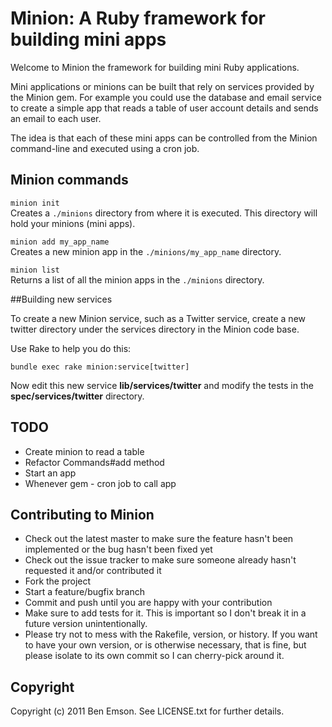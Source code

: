 # Minion: A Ruby framework for building mini apps

Welcome to Minion the framework for building mini Ruby applications.

Mini applications or minions can be built that rely on services provided by the Minion gem. For example you could use the database and email service to create a simple app that reads a table of user account details and sends an email to each user.

The idea is that each of these mini apps can be controlled from the Minion command-line and executed using a cron job.

## Minion commands

`minion init`<br/>
Creates a `./minions` directory from where it is executed. This directory will hold your minions (mini apps).


`minion add my_app_name`<br/>
Creates a new minion app in the `./minions/my_app_name` directory.


`minion list`<br/>
Returns a list of all the minion apps in the `./minions` directory.

##Building new services

To create a new Minion service, such as a Twitter service, create a new twitter directory under the services directory in the Minion code base.

Use Rake to help you do this:

    bundle exec rake minion:service[twitter]
    
Now edit this new service **lib/services/twitter** and modify the tests in the **spec/services/twitter** directory.


## TODO

* Create minion to read a table
* Refactor Commands#add method
* Start an app
* Whenever gem - cron job to call app



## Contributing to Minion
 
* Check out the latest master to make sure the feature hasn't been implemented or the bug hasn't been fixed yet
* Check out the issue tracker to make sure someone already hasn't requested it and/or contributed it
* Fork the project
* Start a feature/bugfix branch
* Commit and push until you are happy with your contribution
* Make sure to add tests for it. This is important so I don't break it in a future version unintentionally.
* Please try not to mess with the Rakefile, version, or history. If you want to have your own version, or is otherwise necessary, that is fine, but please isolate to its own commit so I can cherry-pick around it.


## Copyright

Copyright (c) 2011 Ben Emson. See LICENSE.txt for further details.
